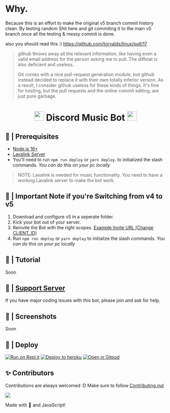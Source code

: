 # Why.

Because this is an effort to make the original v5 branch commit history clean. By testing random Shit here and git commiting it to the main v5 branch once all the testing & messy commit is done.


also you should read this :)
https://github.com/torvalds/linux/pull/17

> github throws away all the relevant information, like having even a
valid email address for the person asking me to pull. The diffstat is
also deficient and useless.
> 
> Git comes with a nice pull-request generation module, but github
instead decided to replace it with their own totally inferior version.
As a result, I consider github useless for these kinds of things. It's
fine for hosting, but the pull requests and the online commit
editing, are just pure garbage.

<h1 align="center"><img src="./assets/logo.gif" width="30px"> Discord Music Bot <img src="./assets/logo.gif" width="30px"></h1>

## 🚧 | Prerequisites

- [Node.js 16+](https://nodejs.org/en/download/)
- [Lavalink Server](https://code.darrennathanael.com/how-to-lavalink)
- You'll need to run `npm run deploy` or `yarn deploy`. to initialized the slash commands. _You can do this on your pc locally_

> NOTE: Lavalink is needed for music functionality. You need to have a working Lavalink server to make the bot work.

## 📝 | Important Note if you're Switching from v4 to v5

1. Download and configure v5 in a seperate folder.
2. Kick your bot out of your server.
3. Reinvite the Bot with the right scopes. [Example Invite URL (Change CLIENT_ID)](https://discord.com/oauth2/authorize?client_id=CLIENT_ID&permissions=826839002433&scope=bot%20applications.commands)
4. Run `npm run deploy` or `yarn deploy` to initialize the slash commands. _You can do this on your pc locally_

## 📝 | Tutorial

Soon

## 📝 | [Support Server](https://discord.gg/sbySMS7m3v)

If you have major coding issues with this bot, please join and ask for help.

## 📸 | Screenshots

Soon

## 🚀 | Deploy

[![Run on Repl.it](https://repl.it/badge/github/DarrenOfficial/DiscordMusic)](https://repl.it/github/DarrenOfficial/DiscordMusic)
[![Deploy to heroku](https://www.herokucdn.com/deploy/button.svg)](https://heroku.com/deploy?template=https://github.com/DarrenOfficial/DiscordMusic)
[![Open in Gitpod](https://camo.githubusercontent.com/76e60919474807718793857d8eb615e7a50b18b04050577e5a35c19421f260a3/68747470733a2f2f676974706f642e696f2f627574746f6e2f6f70656e2d696e2d676974706f642e737667)](https://gitpod.io/#https://github.com/DarrenOfficial/DiscordMusic)

## ✨ Contributors

Contributions are always welcomed :D Make sure to follow [Contributing.md](/CONTRIBUTING.md)

<a href="https://github.com/SudhanPlayz/Discord-MusicBot/graphs/contributors">
  <img src="https://contributors-img.web.app/image?repo=SudhanPlayz/Discord-MusicBot" />
</a>

Made with 💖 and JavaScript!
